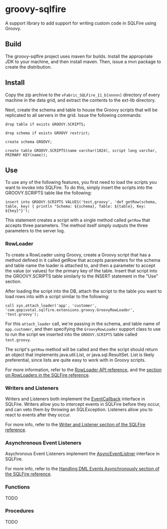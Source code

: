 # groovy-sqlfire

A support library to add support for writing custom code in SQLFire using Groovy.

## Build
The groovy-sqlfire project uses maven for builds.  Install the appropriate JDK to your machine, and then install maven.  Then, issue a mvn package to create the distribution.

## Install
Copy the zip archive to the `vFabric_SQLFire_11_b[nnnnn]` directory of every machine in the data grid, and extract the contents to the ext-lib directory.

Next, create the schema and table to house the Groovy scripts that will be replicated to all servers in the grid.  Issue the following commands:

    drop table if exists GROOVY.SCRIPTS;
    
    drop schema if exists GROOVY restrict;
    
    create schema GROOVY;
    
    create table GROOVY.SCRIPTS(name varchar(1024), script long varchar, PRIMARY KEY(name));    

## Use
To use any of the following features, you first need to load the scripts you want to invoke into SQLFire.  To do this, simply insert the scripts into the GROOVY.SCRIPTS table like the following:

    insert into GROOVY.SCRIPTS VALUES('test.groovy', 'def getRow(schema, table, key) { println "Schema: ${schema}, Table: ${table}, Key: ${key}"}');    

This statement creates a script with a single method called `getRow` that accepts three parameters.  The method itself simply outputs the three parameters to the server log.

### RowLoader
To create a RowLoader using Groovy, create a Groovy script that has a method defined in it called getRow that accepts  parameters for the schema and table name the loader is attached to, and then a parameter to accept the value (or values) for the primary key of the table.  Insert that script into the GROOVY.SCRIPTS table similarly to the INSERT statement in the "Use" section.

After loading the script into the DB, attach the script to the table you want to load rows into with a script similar to the following:

    call sys.attach_loader('app', 'customer', 'com.gopivotal.sqlfire.extensions.groovy.GroovyRowLoader', 'test.groovy');

For this `attach_loader` call, we're passing in the schema, and table name of `app.customer`, and then specifying the `GroovyRowLoader` support class to use to run the script we inserted into the `GROOVY.SCRIPTS` table called `test.groovy`.

The script's `getRow` method will be called and then the script should return an object that implements java.util.List, or java.sql.ResultSet.  List is likely preferential, since lists are quite easy to work with in Groovy scripts.

For more information, refer to the [RowLoader API reference](http://www.vmware.com/support/developer/vfabric-sqlfire/111-api/com/vmware/sqlfire/callbacks/RowLoader.html), and the [section on RowLoaders in the SQLFire reference](http://pubs.vmware.com/vfabric53/topic/com.vmware.vfabric.sqlfire.1.1/developers_guide/topics/cache/rowloader.html).

### Writers and Listeners
Writers and Listeners both implement the [EventCallback](http://www.vmware.com/support/developer/vfabric-sqlfire/111-api/com/vmware/sqlfire/callbacks/EventCallback.html) interface in SQLFire.  Writers allow you to intercept events in SQLFire before they occur, and can veto them by throwing an SQLException.  Listeners allow you to react to events after they occur.

For more info, refer to the [Writer and Listener section of the SQLFire reference](http://pubs.vmware.com/vfabric53/topic/com.vmware.vfabric.sqlfire.1.1/caching_database/writers-listeners-about.html).

### Asynchronous Event Listeners
Asychronous Event Listeners implement the [AsyncEventListner]() interface in SQLFire.

For more info, refer to the [Handling DML Events Asynchronously section of the SQLFire reference](http://pubs.vmware.com/vfabric53/topic/com.vmware.vfabric.sqlfire.1.1/caching_database/asyncevent-chapter.html).

### Functions
TODO

### Procedures
TODO